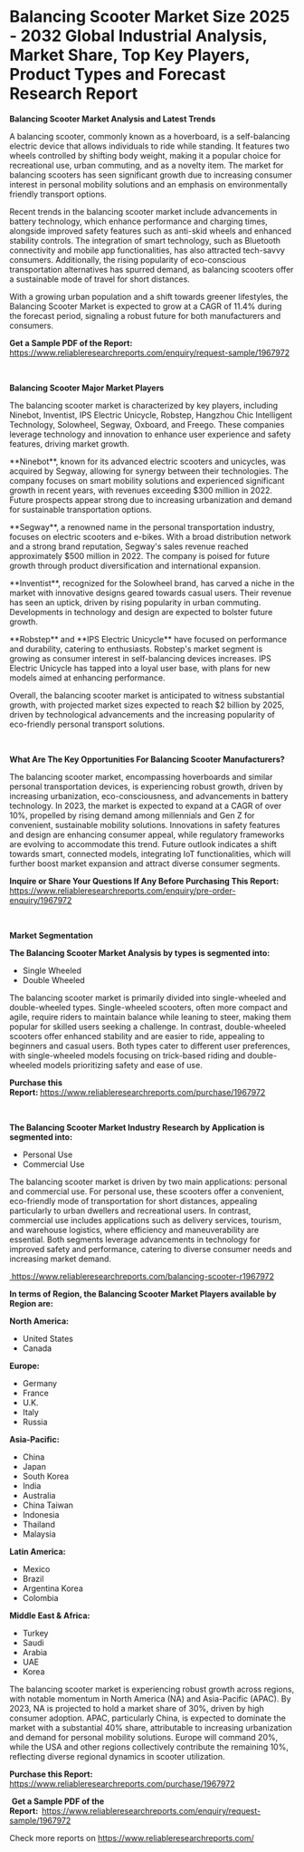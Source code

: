 <p><h1>Balancing Scooter Market Size 2025 - 2032 Global Industrial Analysis, Market Share, Top Key Players, Product Types and Forecast Research Report</h1></p><p><strong>Balancing Scooter Market Analysis and Latest Trends</strong></p>
<p><p>A balancing scooter, commonly known as a hoverboard, is a self-balancing electric device that allows individuals to ride while standing. It features two wheels controlled by shifting body weight, making it a popular choice for recreational use, urban commuting, and as a novelty item. The market for balancing scooters has seen significant growth due to increasing consumer interest in personal mobility solutions and an emphasis on environmentally friendly transport options.</p><p>Recent trends in the balancing scooter market include advancements in battery technology, which enhance performance and charging times, alongside improved safety features such as anti-skid wheels and enhanced stability controls. The integration of smart technology, such as Bluetooth connectivity and mobile app functionalities, has also attracted tech-savvy consumers. Additionally, the rising popularity of eco-conscious transportation alternatives has spurred demand, as balancing scooters offer a sustainable mode of travel for short distances.</p><p>With a growing urban population and a shift towards greener lifestyles, the Balancing Scooter Market is expected to grow at a CAGR of 11.4% during the forecast period, signaling a robust future for both manufacturers and consumers.</p></p>
<p><strong>Get a Sample PDF of the Report:&nbsp;</strong> <a href="https://www.reliableresearchreports.com/enquiry/request-sample/1967972?utm_campaign=2245&utm_medium=2&utm_source=Github&utm_content=ia&utm_term=28022025&utm_id=balancing-scooter">https://www.reliableresearchreports.com/enquiry/request-sample/1967972</a></p>
<p>&nbsp;</p>
<p><strong>Balancing Scooter Major Market Players</strong></p>
<p><p>The balancing scooter market is characterized by key players, including Ninebot, Inventist, IPS Electric Unicycle, Robstep, Hangzhou Chic Intelligent Technology, Solowheel, Segway, Oxboard, and Freego. These companies leverage technology and innovation to enhance user experience and safety features, driving market growth.</p><p>**Ninebot**, known for its advanced electric scooters and unicycles, was acquired by Segway, allowing for synergy between their technologies. The company focuses on smart mobility solutions and experienced significant growth in recent years, with revenues exceeding $300 million in 2022. Future prospects appear strong due to increasing urbanization and demand for sustainable transportation options.</p><p>**Segway**, a renowned name in the personal transportation industry, focuses on electric scooters and e-bikes. With a broad distribution network and a strong brand reputation, Segway's sales revenue reached approximately $500 million in 2022. The company is poised for future growth through product diversification and international expansion.</p><p>**Inventist**, recognized for the Solowheel brand, has carved a niche in the market with innovative designs geared towards casual users. Their revenue has seen an uptick, driven by rising popularity in urban commuting. Developments in technology and design are expected to bolster future growth.</p><p>**Robstep** and **IPS Electric Unicycle** have focused on performance and durability, catering to enthusiasts. Robstep's market segment is growing as consumer interest in self-balancing devices increases. IPS Electric Unicycle has tapped into a loyal user base, with plans for new models aimed at enhancing performance.</p><p>Overall, the balancing scooter market is anticipated to witness substantial growth, with projected market sizes expected to reach $2 billion by 2025, driven by technological advancements and the increasing popularity of eco-friendly personal transport solutions.</p></p>
<p>&nbsp;</p>
<p><strong>What Are The Key Opportunities For Balancing Scooter Manufacturers?</strong></p>
<p><p>The balancing scooter market, encompassing hoverboards and similar personal transportation devices, is experiencing robust growth, driven by increasing urbanization, eco-consciousness, and advancements in battery technology. In 2023, the market is expected to expand at a CAGR of over 10%, propelled by rising demand among millennials and Gen Z for convenient, sustainable mobility solutions. Innovations in safety features and design are enhancing consumer appeal, while regulatory frameworks are evolving to accommodate this trend. Future outlook indicates a shift towards smart, connected models, integrating IoT functionalities, which will further boost market expansion and attract diverse consumer segments.</p></p>
<p><strong>Inquire or Share Your Questions If Any Before Purchasing This Report:</strong> <a href="https://www.reliableresearchreports.com/enquiry/pre-order-enquiry/1967972?utm_campaign=2245&utm_medium=2&utm_source=Github&utm_content=ia&utm_term=28022025&utm_id=balancing-scooter">https://www.reliableresearchreports.com/enquiry/pre-order-enquiry/1967972</a></p>
<p>&nbsp;</p>
<p><strong>Market Segmentation</strong></p>
<p><strong>The Balancing Scooter Market Analysis by types is segmented into:</strong></p>
<p><ul><li>Single Wheeled</li><li>Double Wheeled</li></ul></p>
<p><p>The balancing scooter market is primarily divided into single-wheeled and double-wheeled types. Single-wheeled scooters, often more compact and agile, require riders to maintain balance while leaning to steer, making them popular for skilled users seeking a challenge. In contrast, double-wheeled scooters offer enhanced stability and are easier to ride, appealing to beginners and casual users. Both types cater to different user preferences, with single-wheeled models focusing on trick-based riding and double-wheeled models prioritizing safety and ease of use.</p></p>
<p><strong>Purchase this Report:&nbsp;</strong><a href="https://www.reliableresearchreports.com/purchase/1967972?utm_campaign=2245&utm_medium=2&utm_source=Github&utm_content=ia&utm_term=28022025&utm_id=balancing-scooter">https://www.reliableresearchreports.com/purchase/1967972</a></p>
<p>&nbsp;</p>
<p><strong>The Balancing Scooter Market Industry Research by Application is segmented into:</strong></p>
<p><ul><li>Personal Use</li><li>Commercial Use</li></ul></p>
<p><p>The balancing scooter market is driven by two main applications: personal and commercial use. For personal use, these scooters offer a convenient, eco-friendly mode of transportation for short distances, appealing particularly to urban dwellers and recreational users. In contrast, commercial use includes applications such as delivery services, tourism, and warehouse logistics, where efficiency and maneuverability are essential. Both segments leverage advancements in technology for improved safety and performance, catering to diverse consumer needs and increasing market demand.</p></p>
<p><a href="https://www.reliableresearchreports.com/balancing-scooter-r1967972?utm_campaign=2245&utm_medium=2&utm_source=Github&utm_content=ia&utm_term=28022025&utm_id=balancing-scooter">&nbsp;https://www.reliableresearchreports.com/balancing-scooter-r1967972</a></p>
<p><strong>In terms of Region, the Balancing Scooter Market Players available by Region are:</strong></p>
<p>
    <p> <strong> North America: </strong>
        <ul>
            <li>United States</li>
            <li>Canada</li>
        </ul>
        </p> 
    <p> <strong> Europe: </strong>
        <ul>
            <li>Germany</li>
            <li>France</li>
            <li>U.K.</li>
            <li>Italy</li>
            <li>Russia</li>
        </ul>
        </p> 
    <p> <strong> Asia-Pacific: </strong>
        <ul>
            <li>China</li>
            <li>Japan</li>
            <li>South Korea</li>
            <li>India</li>
            <li>Australia</li>
            <li>China Taiwan</li>
            <li>Indonesia</li>
            <li>Thailand</li>
            <li>Malaysia</li>
        </ul>
        </p> 
    <p> <strong> Latin America: </strong>
        <ul>
            <li>Mexico</li>
            <li>Brazil</li>
            <li>Argentina Korea</li>
            <li>Colombia</li>
        </ul>
        </p> 
    <p> <strong> Middle East & Africa: </strong>
        <ul>
            <li>Turkey</li>
            <li>Saudi</li>
            <li>Arabia</li>
            <li>UAE</li>
            <li>Korea</li>
        </ul>
    </p>
    </p>
<p><p>The balancing scooter market is experiencing robust growth across regions, with notable momentum in North America (NA) and Asia-Pacific (APAC). By 2023, NA is projected to hold a market share of 30%, driven by high consumer adoption. APAC, particularly China, is expected to dominate the market with a substantial 40% share, attributable to increasing urbanization and demand for personal mobility solutions. Europe will command 20%, while the USA and other regions collectively contribute the remaining 10%, reflecting diverse regional dynamics in scooter utilization.</p></p>
<p><strong>Purchase this Report: </strong><a href="https://www.reliableresearchreports.com/purchase/1967972?utm_campaign=2245&utm_medium=2&utm_source=Github&utm_content=ia&utm_term=28022025&utm_id=balancing-scooter">https://www.reliableresearchreports.com/purchase/1967972</a></p>
<p>&nbsp;<strong>Get a Sample PDF of the Report:&nbsp;&nbsp;</strong><a href="https://www.reliableresearchreports.com/enquiry/request-sample/1967972?utm_campaign=2245&utm_medium=2&utm_source=Github&utm_content=ia&utm_term=28022025&utm_id=balancing-scooter">https://www.reliableresearchreports.com/enquiry/request-sample/1967972</a></p>
<p><strong></strong></p>
<p>Check more reports on <a href="https://www.reliableresearchreports.com/?utm_campaign=2245&utm_medium=2&utm_source=Github&utm_content=ia&utm_term=28022025&utm_id=balancing-scooter">https://www.reliableresearchreports.com/</a></p>